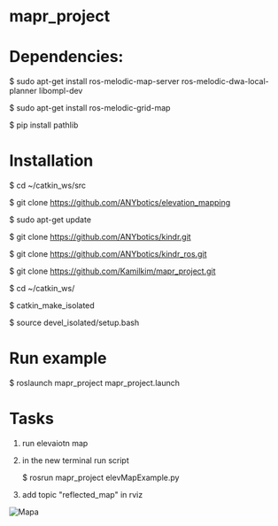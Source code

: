 # mapr_project

# Dependencies:

$ sudo apt-get install ros-melodic-map-server ros-melodic-dwa-local-planner libompl-dev

$ sudo apt-get install ros-melodic-grid-map

$ pip install pathlib

# Installation

$ cd ~/catkin_ws/src

$ git clone https://github.com/ANYbotics/elevation_mapping

$ sudo apt-get update

$ git clone https://github.com/ANYbotics/kindr.git

$ git clone https://github.com/ANYbotics/kindr_ros.git

$ git clone https://github.com/Kamilkim/mapr_project.git

$ cd ~/catkin_ws/

$ catkin_make_isolated

$ source devel_isolated/setup.bash

# Run example

$ roslaunch mapr_project mapr_project.launch

# Tasks

1. run elevaiotn map

2. in the new terminal run script 

    $ rosrun mapr_project elevMapExample.py

3. add topic "reflected_map" in rviz

![Mapa](https://github.com/Kamilkim/mapr_project/blob/master/doc/Elevation_map.JPG)
